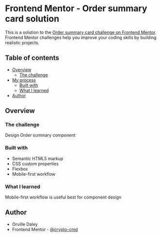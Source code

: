 # Frontend Mentor - Order summary card solution

This is a solution to the [Order summary card challenge on Frontend Mentor](https://www.frontendmentor.io/challenges/order-summary-component-QlPmajDUj). Frontend Mentor challenges help you improve your coding skills by building realistic projects.

## Table of contents

- [Overview](#overview)
  - [The challenge](#the-challenge)
- [My process](#my-process)
  - [Built with](#built-with)
  - [What I learned](#what-i-learned)
- [Author](#author)

## Overview

### The challenge
Design Order summary component

### Built with

- Semantic HTML5 markup
- CSS custom properties
- Flexbox
- Mobile-first workflow


### What I learned
Mobile-first workflow is useful best for component design

## Author
- Orville Daley
- Frontend Mentor - [@crypto-cmd](https://www.frontendmentor.io/profile/crypto-cmd)


